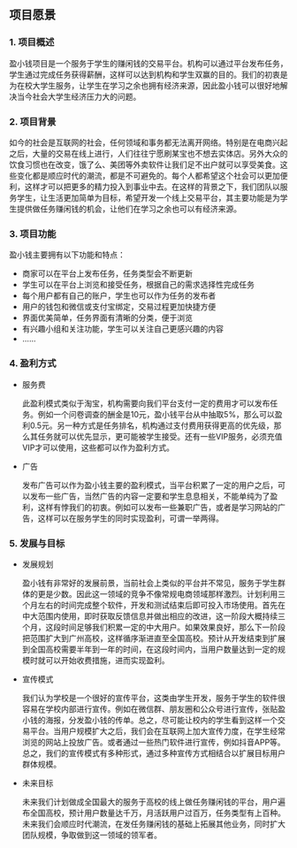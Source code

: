 ## 项目愿景
### 1. 项目概述
盈小钱项目是一个服务于学生的赚闲钱的交易平台。机构可以通过平台发布任务，学生通过完成任务获得薪酬，这样可以达到机构和学生双赢的目的。我们的初衷是为在校大学生服务，让学生在学习之余也拥有经济来源，因此盈小钱可以很好地解决当今社会大学生经济压力大的问题。

### 2. 项目背景
如今的社会是互联网的社会，任何领域和事务都无法离开网络。特别是在电商兴起之后，大量的交易在线上进行，人们往往宁愿刷某宝也不想去实体店。另外大众的饮食习惯也在改变，饿了么、美团等外卖软件让我们足不出户就可以享受美食。这些变化都是顺应时代的潮流，都是不可避免的。每个人都希望这个社会可以更加便利，这样才可以把更多的精力投入到事业中去。在这样的背景之下，我们团队以服务学生，让生活更加简单为目标，希望开发一个线上交易平台，其主要功能是为学生提供做任务赚闲钱的机会，让他们在学习之余也可以有经济来源。

### 3. 项目功能
盈小钱主要拥有以下功能和特点：
- 商家可以在平台上发布任务，任务类型会不断更新
- 学生可以在平台上浏览和接受任务，根据自己的需求选择性完成任务
- 每个用户都有自己的账户，学生也可以作为任务的发布者
- 用户的钱包和微信或支付宝绑定，交易过程更加快捷方便
- 界面优美简单，任务界面有清晰的分类，便于浏览
- 有兴趣小组和关注功能，学生可以关注自己更感兴趣的内容
- ......

### 4. 盈利方式
- 服务费

    此盈利模式类似于淘宝，机构需要向我们平台支付一定的费用才可以发布任务。例如一个问卷调查的酬金是10元，盈小钱平台从中抽取5%，那么可以盈利0.5元。另一种方式是任务排名，机构通过支付费用获得更高的优先级，那么其任务就可以优先显示，更可能被学生接受。还有一些VIP服务，必须充值VIP才可以使用，这些都可以作为盈利方式。

- 广告

    发布广告可以作为盈小钱主要的盈利模式，当平台积累了一定的用户之后，可以发布一些广告，当然广告的内容一定要和学生息息相关，不能单纯为了盈利，这样有悖我们的初衷。例如可以发布一些兼职广告，或者是学习网站的广告，这样可以在服务学生的同时实现盈利，可谓一举两得。

### 5. 发展与目标
- 发展规划

    盈小钱有非常好的发展前景，当前社会上类似的平台并不常见，服务于学生群体的更是少数。因此这一领域的竞争不像常规电商领域那样激烈。计划利用三个月左右的时间完成整个软件，开发和测试结束后即可投入市场使用。首先在中大范围内使用，即时获取反馈信息并做出相应的改进，这一阶段大概持续三个月，这段时间足够我们积累一定的中大用户。如果效果良好，那么下一阶段把范围扩大到广州高校，这样循序渐进直至全国高校。预计从开发结束到扩展到全国高校需要半年到一年的时间，在这段时间内，当用户数量达到一定的规模时就可以开始收费措施，进而实现盈利。

- 宣传模式

    我们认为学校是一个很好的宣传平台，这类由学生开发，服务于学生的软件很容易在学校内部进行宣传。例如在微信群、朋友圈和公众号进行宣传，张贴盈小钱的海报，分发盈小钱的传单。总之，尽可能让校内的学生看到这样一个交易平台。当用户规模扩大之后，我们会在互联网上加大宣传力度，在学生经常浏览的网站上投放广告。或者通过一些热门软件进行宣传，例如抖音APP等。总之，我们的宣传模式有多种形式，通过多种宣传方式相结合以扩展目标用户群体规模。

- 未来目标

    未来我们计划做成全国最大的服务于高校的线上做任务赚闲钱的平台，用户遍布全国高校，预计用户数量达千万，月活跃用户过百万，任务类型有上百种。未来我们会顺应时代潮流，在发任务赚闲钱的基础上拓展其他业务，同时扩大团队规模，争取做到这一领域的领军者。